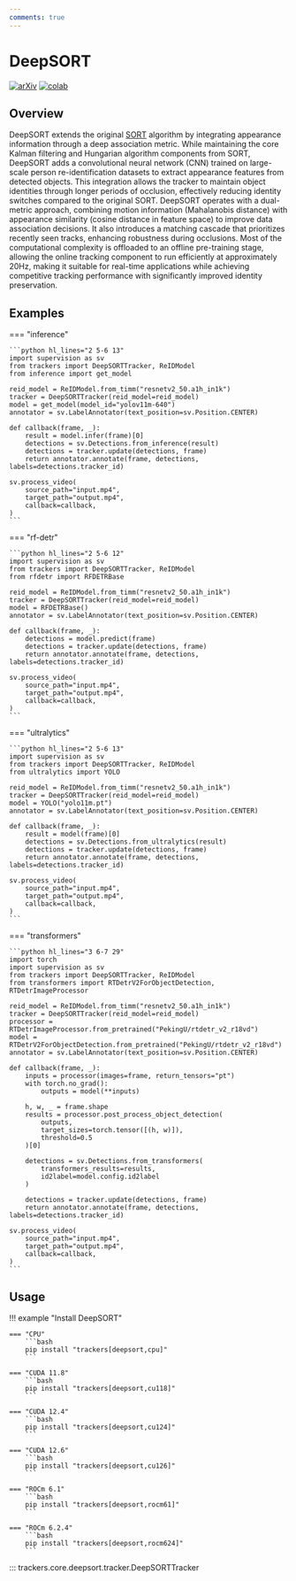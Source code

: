 ```yaml
---
comments: true
---
```


# DeepSORT

[![arXiv](https://img.shields.io/badge/arXiv-1703.07402-b31b1b.svg)](https://arxiv.org/abs/1703.07402)
[![colab](https://colab.research.google.com/assets/colab-badge.svg)](https://colab.research.google.com/github/roboflow-ai/notebooks/blob/main/notebooks/how-to-track-objects-with-deepsort-tracker.ipynb)

## Overview

DeepSORT extends the original [SORT](../sort/tracker.md) algorithm by integrating appearance information through a deep association metric. While maintaining the core Kalman filtering and Hungarian algorithm components from SORT, DeepSORT adds a convolutional neural network (CNN) trained on large-scale person re-identification datasets to extract appearance features from detected objects. This integration allows the tracker to maintain object identities through longer periods of occlusion, effectively reducing identity switches compared to the original SORT. DeepSORT operates with a dual-metric approach, combining motion information (Mahalanobis distance) with appearance similarity (cosine distance in feature space) to improve data association decisions. It also introduces a matching cascade that prioritizes recently seen tracks, enhancing robustness during occlusions. Most of the computational complexity is offloaded to an offline pre-training stage, allowing the online tracking component to run efficiently at approximately 20Hz, making it suitable for real-time applications while achieving competitive tracking performance with significantly improved identity preservation.


## Examples

=== "inference"

    ```python hl_lines="2 5-6 13"
    import supervision as sv
    from trackers import DeepSORTTracker, ReIDModel
    from inference import get_model

    reid_model = ReIDModel.from_timm("resnetv2_50.a1h_in1k")
    tracker = DeepSORTTracker(reid_model=reid_model)
    model = get_model(model_id="yolov11m-640")
    annotator = sv.LabelAnnotator(text_position=sv.Position.CENTER)

    def callback(frame, _):
        result = model.infer(frame)[0]
        detections = sv.Detections.from_inference(result)
        detections = tracker.update(detections, frame)
        return annotator.annotate(frame, detections, labels=detections.tracker_id)

    sv.process_video(
        source_path="input.mp4",
        target_path="output.mp4",
        callback=callback,
    )
    ```

=== "rf-detr"

    ```python hl_lines="2 5-6 12"
    import supervision as sv
    from trackers import DeepSORTTracker, ReIDModel
    from rfdetr import RFDETRBase

    reid_model = ReIDModel.from_timm("resnetv2_50.a1h_in1k")
    tracker = DeepSORTTracker(reid_model=reid_model)
    model = RFDETRBase()
    annotator = sv.LabelAnnotator(text_position=sv.Position.CENTER)

    def callback(frame, _):
        detections = model.predict(frame)
        detections = tracker.update(detections, frame)
        return annotator.annotate(frame, detections, labels=detections.tracker_id)

    sv.process_video(
        source_path="input.mp4",
        target_path="output.mp4",
        callback=callback,
    )
    ```

=== "ultralytics"

    ```python hl_lines="2 5-6 13"
    import supervision as sv
    from trackers import DeepSORTTracker, ReIDModel
    from ultralytics import YOLO

    reid_model = ReIDModel.from_timm("resnetv2_50.a1h_in1k")
    tracker = DeepSORTTracker(reid_model=reid_model)
    model = YOLO("yolo11m.pt")
    annotator = sv.LabelAnnotator(text_position=sv.Position.CENTER)

    def callback(frame, _):
        result = model(frame)[0]
        detections = sv.Detections.from_ultralytics(result)
        detections = tracker.update(detections, frame)
        return annotator.annotate(frame, detections, labels=detections.tracker_id)

    sv.process_video(
        source_path="input.mp4",
        target_path="output.mp4",
        callback=callback,
    )
    ```

=== "transformers"

    ```python hl_lines="3 6-7 29"
    import torch
    import supervision as sv
    from trackers import DeepSORTTracker, ReIDModel
    from transformers import RTDetrV2ForObjectDetection, RTDetrImageProcessor

    reid_model = ReIDModel.from_timm("resnetv2_50.a1h_in1k")
    tracker = DeepSORTTracker(reid_model=reid_model)
    processor = RTDetrImageProcessor.from_pretrained("PekingU/rtdetr_v2_r18vd")
    model = RTDetrV2ForObjectDetection.from_pretrained("PekingU/rtdetr_v2_r18vd")
    annotator = sv.LabelAnnotator(text_position=sv.Position.CENTER)

    def callback(frame, _):
        inputs = processor(images=frame, return_tensors="pt")
        with torch.no_grad():
            outputs = model(**inputs)

        h, w, _ = frame.shape
        results = processor.post_process_object_detection(
            outputs,
            target_sizes=torch.tensor([(h, w)]),
            threshold=0.5
        )[0]

        detections = sv.Detections.from_transformers(
            transformers_results=results,
            id2label=model.config.id2label
        )

        detections = tracker.update(detections, frame)
        return annotator.annotate(frame, detections, labels=detections.tracker_id)

    sv.process_video(
        source_path="input.mp4",
        target_path="output.mp4",
        callback=callback,
    )
    ```

## Usage

!!! example "Install DeepSORT"

    === "CPU"
        ```bash
        pip install "trackers[deepsort,cpu]"
        ```

    === "CUDA 11.8"
        ```bash
        pip install "trackers[deepsort,cu118]"
        ```

    === "CUDA 12.4"
        ```bash
        pip install "trackers[deepsort,cu124]"
        ```

    === "CUDA 12.6"
        ```bash
        pip install "trackers[deepsort,cu126]"
        ```

    === "ROCm 6.1"
        ```bash
        pip install "trackers[deepsort,rocm61]"
        ```

    === "ROCm 6.2.4"
        ```bash
        pip install "trackers[deepsort,rocm624]"
        ```

::: trackers.core.deepsort.tracker.DeepSORTTracker
